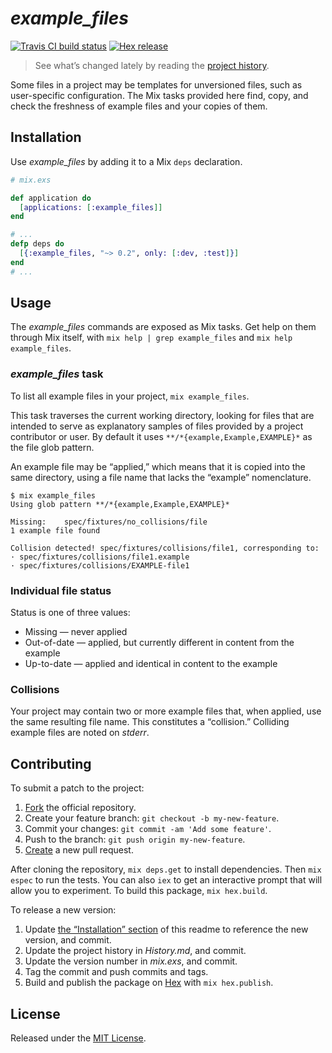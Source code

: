 # _example_files_

[![Travis CI build status]][Travis-CI-build-status]
[![Hex release]           ][Hex-release]

> See what’s changed lately by reading the [project history][project-history].

Some files in a project may be templates for unversioned files, such as
user-specific configuration. The Mix tasks provided here find, copy, and check
the freshness of example files and your copies of them.

## Installation

Use _example_files_ by adding it to a Mix `deps` declaration.

```elixir
# mix.exs

def application do
  [applications: [:example_files]]
end

# ...
defp deps do
  [{:example_files, "~> 0.2", only: [:dev, :test]}]
end
# ...
```

## Usage

The _example_files_ commands are exposed as Mix tasks. Get help on them through
Mix itself, with `mix help | grep example_files` and `mix help example_files`.

### _example_files_ task

To list all example files in your project, `mix example_files`.

This task traverses the current working directory, looking for files that are
intended to serve as explanatory samples of files provided by a project
contributor or user. By default it uses `**/*{example,Example,EXAMPLE}*` as the
file glob pattern.

An example file may be “applied,” which means that it is copied into the same
directory, using a file name that lacks the “example” nomenclature.

```
$ mix example_files
Using glob pattern **/*{example,Example,EXAMPLE}*

Missing:    spec/fixtures/no_collisions/file
1 example file found

Collision detected! spec/fixtures/collisions/file1, corresponding to:
· spec/fixtures/collisions/file1.example
· spec/fixtures/collisions/EXAMPLE-file1
```

### Individual file status

Status is one of three values:

  * Missing — never applied
  * Out-of-date — applied, but currently different in content from the example
  * Up-to-date — applied and identical in content to the example

### Collisions

Your project may contain two or more example files that, when applied, use the
same resulting file name. This constitutes a “collision.” Colliding example files
are noted on _stderr_.

## Contributing

To submit a patch to the project:

1. [Fork][fork-example_files] the official repository.
2. Create your feature branch: `git checkout -b my-new-feature`.
3. Commit your changes: `git commit -am 'Add some feature'`.
4. Push to the branch: `git push origin my-new-feature`.
5. [Create][compare-example_files-branches] a new pull request.

After cloning the repository, `mix deps.get` to install dependencies. Then
`mix espec` to run the tests. You can also `iex` to get an interactive prompt
that will allow you to experiment. To build this package, `mix hex.build`.

To release a new version:

1. Update [the “Installation” section](#installation) of this readme to reference
   the new version, and commit.
2. Update the project history in _History.md_, and commit.
3. Update the version number in _mix.exs_, and commit.
4. Tag the commit and push commits and tags.
5. Build and publish the package on [Hex](Hex-release) with `mix hex.publish`.

## License

Released under the [MIT License][MIT-License].

[Travis CI build status]: https://secure.travis-ci.org/njonsson/example_files.svg?branch=master
[Hex release]:            https://img.shields.io/hexpm/v/example_files.svg

[Travis-CI-build-status]:         http://travis-ci.org/njonsson/example_files                      "Travis CI build status for ‘example_files’"
[Hex-release]:                    https://hex.pm/packages/example_files                            "Hex release of ‘example_files’"
[project-history]:                https://github.com/njonsson/example_files/blob/master/History.md "‘example_files’ project history"
[fork-example_files]:             https://github.com/njonsson/example_files/fork                   "Fork the official repository of ‘example_files’"
[compare-example_files-branches]: https://github.com/njonsson/example_files/compare                "Compare branches of ‘example_files’ repositories"
[MIT-License]:                    http://github.com/njonsson/example_files/blob/master/License.md  "MIT License claim for ‘example_files’"
